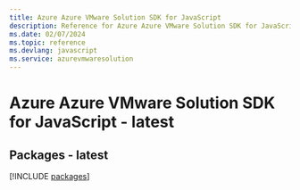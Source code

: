 ```yaml
---
title: Azure Azure VMware Solution SDK for JavaScript
description: Reference for Azure Azure VMware Solution SDK for JavaScript
ms.date: 02/07/2024
ms.topic: reference
ms.devlang: javascript
ms.service: azurevmwaresolution
---
```

# Azure Azure VMware Solution SDK for JavaScript - latest
## Packages - latest
[!INCLUDE [packages](azure-vmware-solution-index.md)]